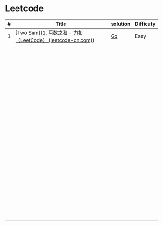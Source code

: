 Leetcode
========

| #    | Title                                                        | solution             | Difficuty |
| ---- | ------------------------------------------------------------ | -------------------- | --------- |
| 1    | [Two Sum]([1. 两数之和 - 力扣（LeetCode） (leetcode-cn.com)](https://leetcode-cn.com/problems/two-sum/)) | [Go](./Go/twoSum.go) | Easy      |
|      |                                                              |                      |           |
|      |                                                              |                      |           |
|      |                                                              |                      |           |
|      |                                                              |                      |           |
|      |                                                              |                      |           |
|      |                                                              |                      |           |
|      |                                                              |                      |           |
|      |                                                              |                      |           |
|      |                                                              |                      |           |
|      |                                                              |                      |           |
|      |                                                              |                      |           |
|      |                                                              |                      |           |
|      |                                                              |                      |           |
|      |                                                              |                      |           |
|      |                                                              |                      |           |
|      |                                                              |                      |           |
|      |                                                              |                      |           |
|      |                                                              |                      |           |
|      |                                                              |                      |           |
|      |                                                              |                      |           |
|      |                                                              |                      |           |
|      |                                                              |                      |           |
|      |                                                              |                      |           |
|      |                                                              |                      |           |
|      |                                                              |                      |           |
|      |                                                              |                      |           |
|      |                                                              |                      |           |
|      |                                                              |                      |           |
|      |                                                              |                      |           |
|      |                                                              |                      |           |
|      |                                                              |                      |           |
|      |                                                              |                      |           |
|      |                                                              |                      |           |
|      |                                                              |                      |           |
|      |                                                              |                      |           |
|      |                                                              |                      |           |
|      |                                                              |                      |           |
|      |                                                              |                      |           |
|      |                                                              |                      |           |
|      |                                                              |                      |           |
|      |                                                              |                      |           |
|      |                                                              |                      |           |
|      |                                                              |                      |           |
|      |                                                              |                      |           |
|      |                                                              |                      |           |
|      |                                                              |                      |           |
|      |                                                              |                      |           |
|      |                                                              |                      |           |
|      |                                                              |                      |           |
|      |                                                              |                      |           |
|      |                                                              |                      |           |
|      |                                                              |                      |           |
|      |                                                              |                      |           |
|      |                                                              |                      |           |
|      |                                                              |                      |           |
|      |                                                              |                      |           |
|      |                                                              |                      |           |
|      |                                                              |                      |           |
|      |                                                              |                      |           |
|      |                                                              |                      |           |
|      |                                                              |                      |           |
|      |                                                              |                      |           |
|      |                                                              |                      |           |
|      |                                                              |                      |           |
|      |                                                              |                      |           |
|      |                                                              |                      |           |
|      |                                                              |                      |           |
|      |                                                              |                      |           |
|      |                                                              |                      |           |
|      |                                                              |                      |           |
|      |                                                              |                      |           |
|      |                                                              |                      |           |
|      |                                                              |                      |           |
|      |                                                              |                      |           |
|      |                                                              |                      |           |
|      |                                                              |                      |           |
|      |                                                              |                      |           |
|      |                                                              |                      |           |
|      |                                                              |                      |           |
|      |                                                              |                      |           |
|      |                                                              |                      |           |
|      |                                                              |                      |           |
|      |                                                              |                      |           |
|      |                                                              |                      |           |
|      |                                                              |                      |           |
|      |                                                              |                      |           |
|      |                                                              |                      |           |
|      |                                                              |                      |           |
|      |                                                              |                      |           |
|      |                                                              |                      |           |
|      |                                                              |                      |           |
|      |                                                              |                      |           |
|      |                                                              |                      |           |
|      |                                                              |                      |           |
|      |                                                              |                      |           |
|      |                                                              |                      |           |
|      |                                                              |                      |           |




